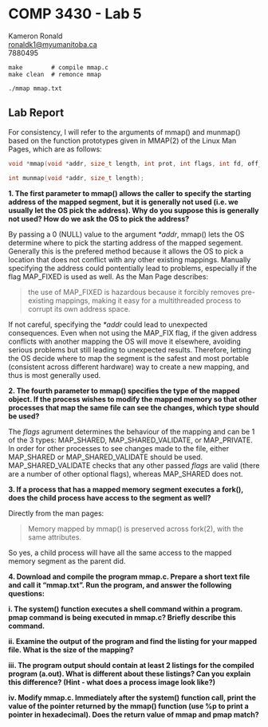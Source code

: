 # COMP 3430 - Lab 5

Kameron Ronald  
ronaldk1@myumanitoba.ca  
7880495  

```shell
make        # compile mmap.c
make clean  # remonce mmap

./mmap mmap.txt
```

## Lab Report

For consistency, I will refer to the arguments of mmap() and munmap() based on the function prototypes given in MMAP(2) of the Linux Man Pages, which are as follows:

```c
void *mmap(void *addr, size_t length, int prot, int flags, int fd, off_t offset);

int munmap(void *addr, size_t length);
```

**1. The first parameter to mmap() allows the caller to specify the starting address of the mapped segment, but it is generally not used (i.e. we usually let the OS pick the address). Why do you suppose this is generally not used? How do we ask the OS to pick the address?**

By passing a 0 (NULL) value to the argument _*addr_, mmap() lets the OS determine where to pick the starting address of the mapped segement. Generally this is the prefered method because it allows the OS to pick a location that does not conflict with any other existing mappings. Manually specifying the address could pontentially lead to problems, especially if the flag MAP_FIXED is used as well. As the Man Page describes:

> the use of MAP_FIXED is hazardous because it forcibly removes pre-existing mappings, making it easy for a multithreaded process to corrupt its own address space.

If not careful, specifying the _*addr_ could lead to unexpected consequences. Even when not using the MAP_FIX flag, if the given address conflicts with another mapping the OS will move it elsewhere, avoiding serious problems but still leading to unexpected results. Therefore,  letting the OS decide where to map the segment is the safest and most portable (consistent across different hardware) way to create a new mapping, and thus is most generally used.

**2. The fourth parameter to mmap() specifies the type of the mapped object. If the process wishes to modify the mapped memory so that other processes that map the same file can see the changes, which type should be used?**

The _flags_ agrument determines the behaviour of the mapping and can be 1 of the 3 types: MAP_SHARED, MAP_SHARED_VALIDATE, or MAP_PRIVATE. In order for other processes to see changes made to the file, either MAP_SHARED or MAP_SHARED_VALIDATE should be used. MAP_SHARED_VALIDATE checks that any other passed _flags_ are valid (there are a number of other optional flags), whereas MAP_SHARED does not.

**3. If a process that has a mapped memory segment executes a fork(), does the child process have access to the segment as well?**

Directly from the man pages:

> Memory mapped by mmap() is preserved across fork(2), with the same attributes.

So yes, a child process will have all the same access to the mapped memory segment as the parent did.

**4. Download and compile the program mmap.c. Prepare a short text file and call it “mmap.txt”. Run the program, and answer the following questions:**

**i. The system() function executes a shell command within a program. pmap command is being executed in mmap.c? Briefly describe this command.**



**ii. Examine the output of the program and find the listing for your mapped file. What is the size of the mapping?**



**iii. The program output should contain at least 2 listings for the compiled program (a.out). What is different about these listings? Can you explain this difference? (Hint - what does a process image look like?)**



**iv. Modify mmap.c. Immediately after the system() function call, print the value of the pointer returned by the mmap() function (use %p to print a pointer in hexadecimal). Does the return value of mmap and pmap match?**


